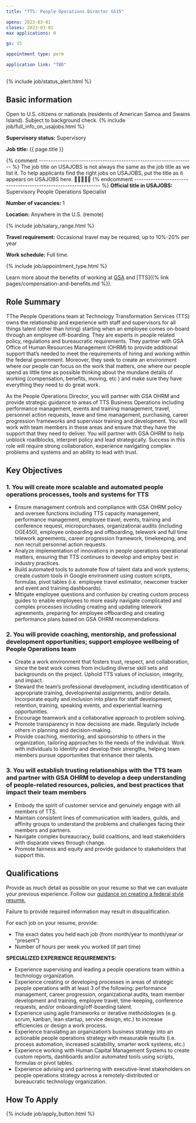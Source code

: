 ```yaml
---
title: "TTS: People Operations Director GS15"

opens: 2023-03-01
closes: 2023-03-01
max applications: 0

gs: 15

appointment type: perm

application link: "TBD"
---
```


{% include job/status_alert.html %}

## Basic information

Open to U.S. citizens or nationals (residents of American Samoa and Swains
Island). Subject to background check. {% include job/full_info_on_usajobs.html %}

**Supervisory status:** Supervisory

**Job title:** {{ page.title }}

{% comment ------------------------------------------------------------------ %}
The job title on USAJOBS is not always the same as the job title as we list it.
To help applicants find the right jobs on USAJOBS, put the title as it appears
on USAJOBS here.
🔻🔻🔻🔻🔻
{% endcomment --------------------------------------------------------------- %}
**Official title in USAJOBS:** Supervisory People Operations Specialist

**Number of vacancies:** 1

**Location:** Anywhere in the U.S. (remote)

{% include job/salary_range.html %}

**Travel requirement:**
Occasional travel may be required; up to 10%-20% per year

**Work schedule:**
Full time.

{% include job/appointment_type.html %}

Learn more about the benefits of working at [GSA](https://www.gsa.gov/portal/category/26702)
and [TTS]({% link pages/compensation-and-benefits.md %}).

## Role Summary

TThe People Operations team at Technology Transformation Services (TTS) owns the
relationship and experience with staff and supervisors for all things talent
(other than hiring) starting when an employee comes on-board through an employee
off-boarding. They are experts in people related policy, regulations and
bureaucratic requirements. They partner with GSA Office of Human Resources
Management (OHRM) to provide additional support that’s needed to meet the
requirements of hiring and working within the federal government. Moreover,
they seek to create an environment where our people can focus on the work that
matters, one where our people spend as little time as possible thinking about
the mundane details of working (compensation, benefits, moving, etc.) and make
sure they have everything they need to do great work.

As the People Operations Director, you will partner with GSA OHRM and provide
strategic guidance to areas of TTS Business Operations including performance
management, events and training management, travel, personnel action requests,
leave and time management, purchasing, career progression frameworks and
supervisor training and development. You will work with team members in these
areas and ensure that they have the support that they need to deliver. You will
partner with GSA OHRM to help unblock roadblocks, interpret policy and lead
strategically. Success in this role will require strong collaboration,
experience navigating complex problems and systems and an ability to lead with
trust.

## Key Objectives

### 1. You will create more scalable and automated people operations processes, tools and systems for TTS

- Ensure management controls and compliance with GSA OHRM policy and oversee
  functions including TTS capacity management, performance management, employee
  travel, events, training and conference request, micropurchases,
  organizational audits (including OGE450), employee onboarding and offboarding,
  telework and full time telework agreements, career progression framework,
  timekeeping, and non recruit personnel action requests. 
- Analyze implementation of innovations in people operations operational
  matters, ensuring that TTS continues to develop and employ best in industry
  practices. 
- Build automated tools to automate flow of talent data and work systems; create
  custom tools in Google environment using custom scripts, formulas, pivot
  tables (i.e. employee travel estimator, newcomer tracker and event and
  training dashboards).
- Mitigate employee questions and confusion by creating custom process guides to
  enable employees to more easily navigate complicated and complex processes
  including creating and updating telework agreements, preparing for employee
  offboarding and creating performance plans based on GSA OHRM recommendations.

### 2. You will provide coaching, mentorship, and professional development opportunities; support employee wellbeing of People Operations team

- Create a work environment that fosters trust, respect, and collaboration,
  since the best work comes from including diverse skill sets and backgrounds on
  the project. Uphold TTS values of inclusion, integrity, and impact. 
- Steward the team’s professional development, including identification of
  appropriate training, developmental assignments, and/or details. Incorporate
  equity and inclusion into plans for staff development, retention, training,
  speaking events, and experiential learning opportunities. 
- Encourage teamwork and a collaborative approach to problem solving.
- Promote transparency in how decisions are made. Regularly include others in
  planning and decision-making. 
- Provide coaching, mentoring, and sponsorship to others in the organization,
  tailoring approaches to the needs of the individual. Work with individuals to
  identify and develop their strengths, helping team members pursue
  opportunities that enhance their talents.

### 3. You will establish trusting relationships with the TTS team and partner with GSA OHRM to develop a deep understanding of people-related resources, policies, and best practices that impact their team members

- Embody the spirit of customer service and genuinely engage with all members of
  TTS.
- Maintain consistent lines of communication with leaders, guilds, and affinity
  groups to understand the problems and challenges facing their members and
  partners.
- Navigate complex bureaucracy, build coalitions, and lead stakeholders with
  disparate views through change.
- Promote fairness and equity and provide guidance to stakeholders that support
  this.

## Qualifications

Provide as much detail as possible on your resume so that we can evaluate your
previous experience. Follow our [guidance on creating a federal style resume.](https://join.tts.gsa.gov/resume/)

Failure to provide required information may result in disqualification.

For each job on your resume, provide:

- The exact dates you held each job (from month/year to month/year or “present”)
- Number of hours per week you worked (if part time)

**SPECIALIZED EXPERIENCE REQUIREMENTS:**

- Experience supervising and leading a people operations team within a technology organization.
- Experience creating or developing processes in areas of strategic people operations with at least 3 of the following: performance management, career progression, organizational audits, team member development and training, employee travel, time-keeping, conference requests, and/or onboarding/off-boarding talent.
- Experience using agile frameworks or iterative methodologies (e.g. scrum, kanban, lean startup, service design, etc.) to increase efficiencies or design a work process.
- Experience translating an organization’s business strategy into an actionable people operations strategy with measurable results (i.e. process automation, increased scalability, smarter work systems, etc.)
- Experience working with Human Capital Management Systems to create custom reports, dashboards and/or automated tools using scripts, formulas or pivot tables.
- Experience advising and partnering with executive-level stakeholders on people operations strategy across a remotely-distributed or bureaucratic technology organization.

## How To Apply

{% include job/apply_button.html %}
